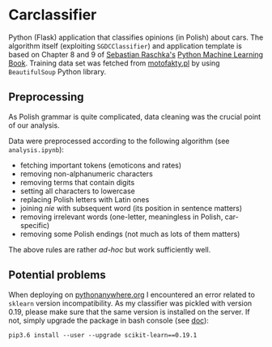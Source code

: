 # Carclassifier

Python (Flask) application that classifies opinions (in Polish) about cars. The algorithm itself (exploiting `SGDCClassifier`) 
and application template is based on Chapter 8 and 9 of [Sebastian Raschka's](https://github.com/rasbt)
[Python Machine Learning Book](https://github.com/rasbt/python-machine-learning-book). 
Training data set was fetched from [motofakty.pl](https://www.motofakty.pl/) by using `BeautifulSoup` Python library.

## Preprocessing

As Polish grammar is quite complicated, data cleaning was the crucial point of our analysis.

Data were preprocessed according to the following algorithm (see `analysis.ipynb`):
- fetching important tokens (emoticons and rates)
- removing non-alphanumeric characters
- removing terms that contain digits
- setting all characters to lowercase
- replacing Polish letters with Latin ones
- joining *nie* with subsequent word (its position in sentence matters)
- removing irrelevant words (one-letter, meaningless in Polish, car-specific)
- removing some Polish endings (not much as lots of them matters)

The above rules are rather *ad-hoc* but work sufficiently well.

## Potential problems

When deploying on [pythonanywhere.org](http://pszczerbiak.pythonanywhere.com/)
I encountered an error related to `sklearn` version incompatibility. As my classifier was pickled with version 0.19, 
please make sure that the same version is installed on the server. If not, simply upgrade the package in bash console 
(see [doc](https://help.pythonanywhere.com/pages/InstallingNewModules/)):
```
pip3.6 install --user --upgrade scikit-learn==0.19.1
```
